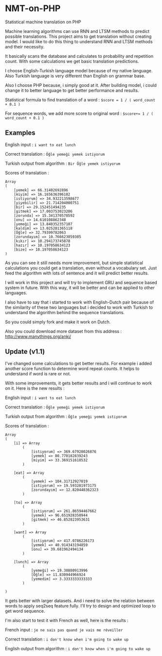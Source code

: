 # NMT-on-PHP
Statistical machine translation on PHP

Machine learning algorithms can use RNN and LTSM methods to predict possible translations. This project aims to get translation without creating model. I would like to do this thing to understand RNN and LTSM methods and their necessity.

It basically scans the database and calculates to probability and repetition count. With some calculations we get basic translation predictions.

I choose English-Turkish language model because of my native language. Also Turkish language is very different than English on grammar base.

Also I choose PHP because, i simply good at it. After building model, i could change it to better language to get better performance and results.

Statistical formula to find translation of a word :
```$score = 1 / ( word_count + 0.1 )```

For sequence words, we add more score to original word :
```$score+= 1 / ( word_count + 0.1 )```

## Examples
English input :
```i want to eat lunch```

Correct translation :
```Öğle yemeği yemek istiyorum```

Turkish output from algorithm :
```Bir Öğle yemek istiyorum```

Scores of translation :
```
Array
(
    [yemek] => 66.31402692896
    [miyim] => 16.165636396182
    [istiyorum] => 34.932213598677
    [yiyebilir] => 21.714204000751
    [bir] => 29.152451494235
    [gitmek] => 17.003753023206
    [zorunda] => 15.341370578592
    [onu] => 14.610108862348
    [yemeği] => 13.840352357107
    [kaldım] => 13.025281365118
    [Öğle] => 32.79399782063
    [zorundayım] => 10.766623059305
    [kıkır] => 10.294173745878
    [hazır] => 10.197058634123
    [bize] => 10.197058634123
)
```

As you can see it still needs more improvement, but simple statistical calculations you could get a translation, even without a vocabulary set. Just feed the algorithm with lots of sentence and it will predict better results.

I will work in this project and will try to implement GRU and sequence based system in future. With this way, it will be better and can be applied to other languages.

I also have to say that i started to work with English-Dutch pair because of the similarity of these two languages but i decided to work with Turkish to understand the algorithm behind the sequence translations.

So you could simply fork and make it work on Dutch.

Also you could download more dataset from this address :
http://www.manythings.org/anki/

## Update (v1.1)

I've changed some calculations to get better results. For example i added another score function to determine word repeat counts. It helps to understand if word is rare or not.

With some improvements, it gets better results and i will continue to work on it. Here is the new results :

English input :
```i want to eat lunch```

Correct translation :
```Öğle yemeği yemek istiyorum```

Turkish output from algorithm :
```Öğle yemeği yemek istiyorum```

Scores of translation :
```
Array
(
    [i] => Array
        (
            [istiyorum] => 369.67920026876
            [yemek] => 80.770182839243
            [miyim] => 33.369151618532
        )

    [eat] => Array
        (
            [yemek] => 104.31712927019
            [istiyorum] => 19.593281973175
            [zorundayım] => 12.820448362323
        )

    [to] => Array
        (
            [istiyorum] => 261.86594467662
            [yemek] => 96.651928350944
            [gitmek] => 46.852823953631
        )

    [want] => Array
        (
            [istiyorum] => 417.0786226173
            [yemek] => 40.914343194859
            [onu] => 39.681962494134
        )

    [lunch] => Array
        (
            [yemeği] => 19.30880913996
            [Öğle] => 11.830944966924
            [yemedim] => 3.3333333333333
        )

)
```

It gets better with larger datasets. And i need to solve the relation between words to apply seq2seq feature fully. I'll try to design and optimized loop to get word sequence.

I'm also start to test it with French as well, here is the results :

French input :
```je ne sais pas quand je vais me réveiller```

Correct translation :
```i don't know when i'm going to wake up```

English output from algorithm :
```i don't know when i'm going to wake up```
